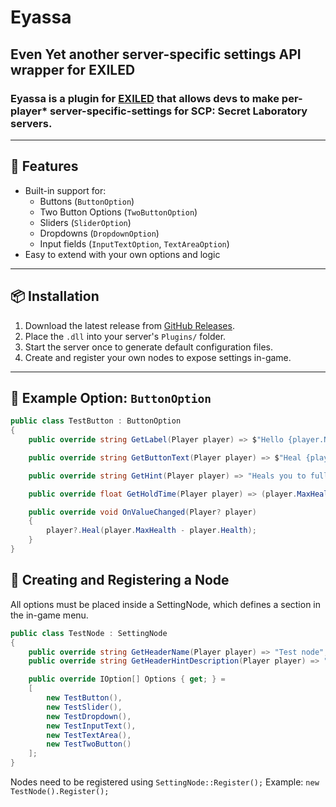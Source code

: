 # Eyassa
## Even Yet another server-specific settings API wrapper for EXILED

### **Eyassa** is a plugin for [EXILED](https://github.com/ExMod-Team/EXILED) that allows devs to make **per-player*** server-specific-settings for SCP: Secret Laboratory servers.  
---

## 🔧 Features


- Built-in support for:
  - Buttons (`ButtonOption`)
  - Two Button Options (`TwoButtonOption`)
  - Sliders (`SliderOption`)
  - Dropdowns  (`DropdownOption`)
  - Input fields (`InputTextOption`, `TextAreaOption`)
- Easy to extend with your own options and logic
---

## 📦 Installation

1. Download the latest release from [GitHub Releases](https://github.com/your-name/Eyassa/releases).
2. Place the `.dll` into your server's `Plugins/` folder.
3. Start the server once to generate default configuration files.
4. Create and register your own nodes to expose settings in-game.

---

## 🧪 Example Option: `ButtonOption`

```csharp
public class TestButton : ButtonOption
{
    public override string GetLabel(Player player) => $"Hello {player.Nickname}";

    public override string GetButtonText(Player player) => $"Heal {player.MaxHealth - player.Health} HP";

    public override string GetHint(Player player) => "Heals you to full health";

    public override float GetHoldTime(Player player) => (player.MaxHealth - player.Health) / 10;

    public override void OnValueChanged(Player? player)
    {
        player?.Heal(player.MaxHealth - player.Health);
    }
}
```
##  📂 Creating and Registering a Node

All options must be placed inside a SettingNode, which defines a section in the in-game menu.
```csharp
public class TestNode : SettingNode
{
    public override string GetHeaderName(Player player) => "Test node";
    public override string GetHeaderHintDescription(Player player) => "Is test";

    public override IOption[] Options { get; } =
    [
        new TestButton(),
        new TestSlider(),
        new TestDropdown(),
        new TestInputText(),
        new TestTextArea(),
        new TestTwoButton()
    ];
}
```

Nodes need to be registered using `SettingNode::Register();` 
Example: `new TestNode().Register();`
